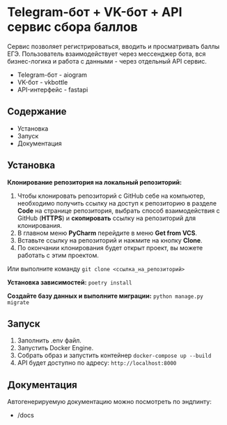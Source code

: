 # Telegram-бот + VK-бот + API сервис сбора баллов

Сервис позволяет регистрироваться, вводить и просматривать баллы ЕГЭ.
Пользователь взаимодействует через мессенджер бота, вся бизнес-логика
и работа с данными - через отдельный API сервис.

- Telegram-бот - aiogram
- VK-бот - vkbottle
- API-интерфейс - fastapi


## Содержание
- Установка
- Запуск
- Документация

## Установка
**Клонирование репозитория на локальный репозиторий:**
1. Чтобы клонировать репозиторий с GitHub себе на компьютер, необходимо
получить ссылку на доступ к репозиторию в разделе **Code** на странице
репозитория, выбрать способ взаимодействия с GitHub (**HTTPS**) и **скопировать**
ссылку на репозиторий для клонирования.
2. В главном меню **PyCharm** перейдите в меню **Get from VCS**. 
3. Вставьте ссылку на репозиторий и нажмите на кнопку **Clone**.
4. По окончании клонирования будет открыт проект, вы можете работать с этим проектом.

Или выполните команду ```git clone <ссылка_на_репозиторий>``` 

**Установка зависимостей:** ```poetry install```

**Создайте базу данных и выполните миграции:** ```python manage.py migrate```

## Запуск
1. Заполнить .env файл.
2. Запустить Docker Engine.
3. Собрать образ и запустить контейнер ```docker-compose up --build```
4. API будет доступно по адресу: ```http://localhost:8000```


## Документация
Автогенерируемую документацию можно посмотреть по эндпинту:
- /docs
